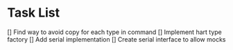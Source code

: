 Task List
=========

[] Find way to avoid copy for each type in command
[] Implement hart type factory
[] Add serial implementation
[] Create serial interface to allow mocks

